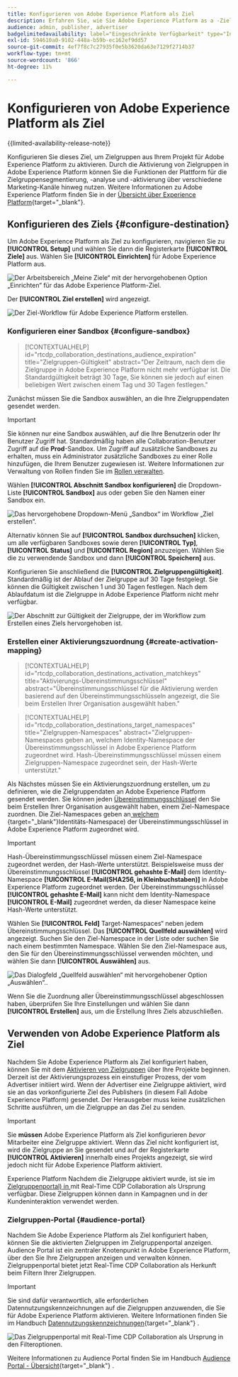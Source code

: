 ```yaml
---
title: Konfigurieren von Adobe Experience Platform als Ziel
description: Erfahren Sie, wie Sie Adobe Experience Platform as a -Ziel in Real-Time CDP Collaboration konfigurieren und verwalten.
audience: admin, publisher, advertiser
badgelimitedavailability: label="Eingeschränkte Verfügbarkeit" type="Informative" url="https://helpx.adobe.com/legal/product-descriptions/real-time-customer-data-platform-collaboration.html newtab=true"
exl-id: 594610a0-9102-448a-b59b-ec162ef9dd57
source-git-commit: 4ef7f8c7c27935f0e5b3620da63e7129f2714b37
workflow-type: tm+mt
source-wordcount: '866'
ht-degree: 11%

---
```


# Konfigurieren von Adobe Experience Platform als Ziel

{{limited-availability-release-note}}

Konfigurieren Sie dieses Ziel, um Zielgruppen aus Ihrem Projekt für Adobe Experience Platform zu aktivieren. Durch die Aktivierung von Zielgruppen in Adobe Experience Platform können Sie die Funktionen der Plattform für die Zielgruppensegmentierung, -analyse und -aktivierung über verschiedene Marketing-Kanäle hinweg nutzen. Weitere Informationen zu Adobe Experience Platform finden Sie in der [Übersicht über Experience Platform](https://experienceleague.adobe.com/en/docs/experience-platform/landing/home){target="_blank"}.

## Konfigurieren des Ziels {#configure-destination}

Um Adobe Experience Platform als Ziel zu konfigurieren, navigieren Sie zu **[!UICONTROL Setup]** und wählen Sie dann die Registerkarte **[!UICONTROL Ziele]** aus. Wählen Sie **[!UICONTROL Einrichten]** für Adobe Experience Platform aus.

![Der Arbeitsbereich „Meine Ziele“ mit der hervorgehobenen Option „Einrichten“ für das Adobe Experience Platform-Ziel.](/help/assets/destinations/adobe-experience-platform/setup-aep.png)

Der **[!UICONTROL Ziel erstellen]** wird angezeigt.

![Der Ziel-Workflow für Adobe Experience Platform erstellen.](/help/assets/destinations/adobe-experience-platform/create-destination.png)

### Konfigurieren einer Sandbox {#configure-sandbox}

>[!CONTEXTUALHELP]
>id="rtcdp_collaboration_destinations_audience_expiration"
>title="Zielgruppen-Gültigkeit"
>abstract="Der Zeitraum, nach dem die Zielgruppe in Adobe Experience Platform nicht mehr verfügbar ist. Die Standardgültigkeit beträgt 30 Tage, Sie können sie jedoch auf einen beliebigen Wert zwischen einem Tag und 30 Tagen festlegen."

Zunächst müssen Sie die Sandbox auswählen, an die Ihre Zielgruppendaten gesendet werden.

>[!IMPORTANT]
>
>Sie können nur eine Sandbox auswählen, auf die Ihre Benutzerin oder Ihr Benutzer Zugriff hat. Standardmäßig haben alle Collaboration-Benutzer Zugriff auf die **Prod**-Sandbox. Um Zugriff auf zusätzliche Sandboxes zu erhalten, muss ein Administrator zusätzliche Sandboxes zu einer Rolle hinzufügen, die Ihrem Benutzer zugewiesen ist. Weitere Informationen zur Verwaltung von Rollen finden Sie im [Rollen verwalten](../permissions/manage-roles.md).

Wählen **[!UICONTROL Abschnitt Sandbox konfigurieren]** die Dropdown-Liste **[!UICONTROL Sandbox]** aus oder geben Sie den Namen einer Sandbox ein.

![Das hervorgehobene Dropdown-Menü „Sandbox“ im Workflow „Ziel erstellen“.](/help/assets/destinations/adobe-experience-platform/select-sandbox.png)

Alternativ können Sie auf **[!UICONTROL Sandbox durchsuchen]** klicken, um alle verfügbaren Sandboxes sowie deren **[!UICONTROL Typ]**, **[!UICONTROL Status]** und **[!UICONTROL Region]** anzuzeigen. Wählen Sie die zu verwendende Sandbox und dann **[!UICONTROL Speichern]** aus.

Konfigurieren Sie anschließend die **[!UICONTROL Zielgruppengültigkeit]**. Standardmäßig ist der Ablauf der Zielgruppe auf 30 Tage festgelegt. Sie können die Gültigkeit zwischen 1 und 30 Tagen festlegen. Nach dem Ablaufdatum ist die Zielgruppe in Adobe Experience Platform nicht mehr verfügbar.

![Der Abschnitt zur Gültigkeit der Zielgruppe, der im Workflow zum Erstellen eines Ziels hervorgehoben ist.](/help/assets/destinations/adobe-experience-platform/audience-expiration.png)

### Erstellen einer Aktivierungszuordnung {#create-activation-mapping}

>[!CONTEXTUALHELP]
>id="rtcdp_collaboration_destinations_activation_matchkeys"
>title="Aktivierungs-Übereinstimmungsschlüssel"
>abstract="Übereinstimmungsschlüssel für die Aktivierung werden basierend auf den Übereinstimmungsschlüsseln angezeigt, die Sie beim Erstellen Ihrer Organisation ausgewählt haben."

>[!CONTEXTUALHELP]
>id="rtcdp_collaboration_destinations_target_namespaces"
>title="Zielgruppen-Namespaces"
>abstract="Zielgruppen-Namespaces geben an, welchem Identity-Namespace der Übereinstimmungsschlüssel in Adobe Experience Platform zugeordnet wird. Hash-Übereinstimmungsschlüssel müssen einem Zielgruppen-Namespace zugeordnet sein, der Hash-Werte unterstützt."

Als Nächstes müssen Sie ein Aktivierungszuordnung erstellen, um zu definieren, wie die Zielgruppendaten an Adobe Experience Platform gesendet werden. Sie können jeden [Übereinstimmungsschlüssel](../setup/onboard-account.md#set-up-match-keys) den Sie beim Erstellen Ihrer Organisation ausgewählt haben, einem Ziel-Namespace zuordnen. Die Ziel-Namespaces geben an[ welchem ](https://experienceleague.adobe.com/de/docs/experience-platform/identity/features/namespaces#standard){target="_blank"}Identitäts-Namespace) der Übereinstimmungsschlüssel in Adobe Experience Platform zugeordnet wird.

>[!IMPORTANT]
>
>Hash-Übereinstimmungsschlüssel müssen einem Ziel-Namespace zugeordnet werden, der Hash-Werte unterstützt. Beispielsweise muss der Übereinstimmungsschlüssel **[!UICONTROL gehashte E-Mail]** dem Identity-Namespace **[!UICONTROL E-Mail(SHA256, in Kleinbuchstaben)]** in Adobe Experience Platform zugeordnet werden. Der Übereinstimmungsschlüssel **[!UICONTROL gehashte E-Mail]** kann nicht dem Identity-Namespace **[!UICONTROL E-Mail]** zugeordnet werden, da dieser Namespace keine Hash-Werte unterstützt.

Wählen Sie **[!UICONTROL Feld]** Target-Namespaces“ neben jedem Übereinstimmungsschlüssel. Das **[!UICONTROL Quellfeld auswählen]** wird angezeigt. Suchen Sie den Ziel-Namespace in der Liste oder suchen Sie nach einem bestimmten Namespace. Wählen Sie den Ziel-Namespace aus, den Sie für den Übereinstimmungsschlüssel verwenden möchten, und wählen Sie dann **[!UICONTROL Auswählen]** aus.

![Das Dialogfeld „Quellfeld auswählen“ mit hervorgehobener Option „Auswählen“..](/help/assets/destinations/adobe-experience-platform/select-target-namespace.png)

Wenn Sie die Zuordnung aller Übereinstimmungsschlüssel abgeschlossen haben, überprüfen Sie Ihre Einstellungen und wählen Sie dann **[!UICONTROL Erstellen]** aus, um die Erstellung Ihres Ziels abzuschließen.

## Verwenden von Adobe Experience Platform als Ziel

Nachdem Sie Adobe Experience Platform als Ziel konfiguriert haben, können Sie mit dem [Aktivieren von Zielgruppen](../collaborate/activate.md) über Ihre Projekte beginnen. Derzeit ist der Aktivierungsprozess ein einstufiger Prozess, der vom Advertiser initiiert wird. Wenn der Advertiser eine Zielgruppe aktiviert, wird sie an das vorkonfigurierte Ziel des Publishers (in diesem Fall Adobe Experience Platform) gesendet. Der Herausgeber muss keine zusätzlichen Schritte ausführen, um die Zielgruppe an das Ziel zu senden.

>[!IMPORTANT]
>
>Sie **müssen** Adobe Experience Platform als Ziel konfigurieren *bevor* Mitarbeiter eine Zielgruppe aktiviert. Wenn das Ziel nicht konfiguriert ist, wird die Zielgruppe an Sie gesendet und auf der Registerkarte **[!UICONTROL Aktivieren]** innerhalb eines Projekts angezeigt, sie wird jedoch nicht für Adobe Experience Platform aktiviert.

Experience Platform Nachdem die Zielgruppe aktiviert wurde, ist sie im [Zielgruppenportal) in ](#audience-portal) mit Real-Time CDP Collaboration als Ursprung verfügbar.  Diese Zielgruppen können dann in Kampagnen und in der Kundeninteraktion verwendet werden.

### Zielgruppen-Portal {#audience-portal}

Nachdem Sie Adobe Experience Platform als Ziel konfiguriert haben, können Sie die aktivierten Zielgruppen im Zielgruppenportal anzeigen. Audience Portal ist ein zentraler Knotenpunkt in Adobe Experience Platform, über den Sie Ihre Zielgruppen anzeigen und verwalten können. Zielgruppenportal bietet jetzt Real-Time CDP Collaboration als Herkunft beim Filtern Ihrer Zielgruppen.

>[!IMPORTANT]
>
>Sie sind dafür verantwortlich, alle erforderlichen Datennutzungskennzeichnungen auf die Zielgruppen anzuwenden, die Sie für Adobe Experience Platform aktivieren. Weitere Informationen finden Sie im Handbuch [Datennutzungskennzeichnungen](https://experienceleague.adobe.com/de/docs/experience-platform/data-governance/labels/overview){target="_blank"} .

![Das Zielgruppenportal mit Real-Time CDP Collaboration als Ursprung in den Filteroptionen.](/help/assets/destinations/adobe-experience-platform/audience-portal.png)

Weitere Informationen zu Audience Portal finden Sie im Handbuch [Audience Portal - Übersicht](https://experienceleague.adobe.com/en/docs/experience-platform/segmentation/ui/audience-portal#manage-audiences){target="_blank"} .
